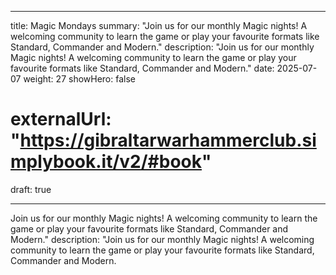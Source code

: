 
---
title: Magic Mondays
summary: "Join us for our monthly Magic nights! A welcoming community to learn the game or play your favourite formats like Standard, Commander and Modern."
description: "Join us for our monthly Magic nights! A welcoming community to learn the game or play your favourite formats like Standard, Commander and Modern."
date: 2025-07-07
weight: 27
showHero: false
# externalUrl: "https://gibraltarwarhammerclub.simplybook.it/v2/#book"
draft: true

---

Join us for our monthly Magic nights! A welcoming community to learn the game or play your favourite formats like Standard, Commander and Modern."
description: "Join us for our monthly Magic nights! A welcoming community to learn the game or play your favourite formats like Standard, Commander and Modern.